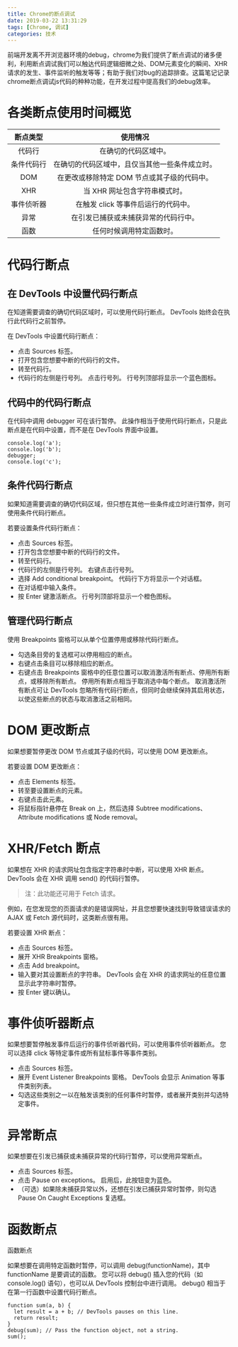```yaml
---
title: Chrome的断点调试
date: 2019-03-22 13:31:29
tags: [Chrome, 调试]
categories: 技术
---
```


前端开发离不开浏览器环境的debug，chrome为我们提供了断点调试的诸多便利，利用断点调试我们可以触达代码逻辑细微之处、DOM元素变化的瞬间、XHR请求的发生、事件监听的触发等等；有助于我们对bug的追踪排查。这篇笔记记录chrome断点调试js代码的种种功能，在开发过程中提高我们的debug效率。

# 各类断点使用时间概览

| 断点类型 | 使用情况 |
| :-: | :-: |
| 代码行|在确切的代码区域中。|
| 条件代码行|在确切的代码区域中，且仅当其他一些条件成立时。|
| DOM|在更改或移除特定 DOM 节点或其子级的代码中。|
| XHR|当 XHR 网址包含字符串模式时。|
| 事件侦听器|在触发 click 等事件后运行的代码中。|
| 异常|在引发已捕获或未捕获异常的代码行中。|
| 函数|任何时候调用特定函数时。|

# 代码行断点

## 在 DevTools 中设置代码行断点

在知道需要调查的确切代码区域时，可以使用代码行断点。 DevTools 始终会在执行此代码行之前暂停。

在 DevTools 中设置代码行断点：

- 点击 Sources 标签。
- 打开包含您想要中断的代码行的文件。
- 转至代码行。
- 代码行的左侧是行号列。 点击行号列。 行号列顶部将显示一个蓝色图标。

## 代码中的代码行断点

在代码中调用 debugger 可在该行暂停。 此操作相当于使用代码行断点，只是此断点是在代码中设置，而不是在 DevTools 界面中设置。

```
console.log('a');
console.log('b');
debugger;
console.log('c');
```

## 条件代码行断点

如果知道需要调查的确切代码区域，但只想在其他一些条件成立时进行暂停，则可使用条件代码行断点。

若要设置条件代码行断点：

- 点击 Sources 标签。
- 打开包含您想要中断的代码行的文件。
- 转至代码行。
- 代码行的左侧是行号列。 右键点击行号列。
- 选择 Add conditional breakpoint。 代码行下方将显示一个对话框。
- 在对话框中输入条件。
- 按 Enter 键激活断点。 行号列顶部将显示一个橙色图标。

## 管理代码行断点

使用 Breakpoints 窗格可以从单个位置停用或移除代码行断点。

- 勾选条目旁的复选框可以停用相应的断点。
- 右键点击条目可以移除相应的断点。
- 右键点击 Breakpoints 窗格中的任意位置可以取消激活所有断点、停用所有断点，或移除所有断点。 停用所有断点相当于取消选中每个断点。 取消激活所有断点可让 DevTools 忽略所有代码行断点，但同时会继续保持其启用状态，以使这些断点的状态与取消激活之前相同。

# DOM 更改断点

如果想要暂停更改 DOM 节点或其子级的代码，可以使用 DOM 更改断点。

若要设置 DOM 更改断点：

- 点击 Elements 标签。
- 转至要设置断点的元素。
- 右键点击此元素。
- 将鼠标指针悬停在 Break on 上，然后选择 Subtree modifications、Attribute modifications 或 Node removal。

# XHR/Fetch 断点

如果想在 XHR 的请求网址包含指定字符串时中断，可以使用 XHR 断点。 DevTools 会在 XHR 调用 send() 的代码行暂停。

> 注：此功能还可用于 Fetch 请求。

例如，在您发现您的页面请求的是错误网址，并且您想要快速找到导致错误请求的 AJAX 或 Fetch 源代码时，这类断点很有用。

若要设置 XHR 断点：

- 点击 Sources 标签。
- 展开 XHR Breakpoints 窗格。
- 点击 Add breakpoint。
- 输入要对其设置断点的字符串。 DevTools 会在 XHR 的请求网址的任意位置显示此字符串时暂停。
- 按 Enter 键以确认。

# 事件侦听器断点

如果想要暂停触发事件后运行的事件侦听器代码，可以使用事件侦听器断点。 您可以选择 click 等特定事件或所有鼠标事件等事件类别。

- 点击 Sources 标签。
- 展开 Event Listener Breakpoints 窗格。 DevTools 会显示 Animation 等事件类别列表。
- 勾选这些类别之一以在触发该类别的任何事件时暂停，或者展开类别并勾选特定事件。

# 异常断点

如果想要在引发已捕获或未捕获异常的代码行暂停，可以使用异常断点。

- 点击 Sources 标签。
- 点击 Pause on exceptions。 启用后，此按钮变为蓝色。
- （可选）如果除未捕获异常以外，还想在引发已捕获异常时暂停，则勾选 Pause On Caught Exceptions 复选框。

# 函数断点

函数断点

如果想要在调用特定函数时暂停，可以调用 debug(functionName)，其中 functionName 是要调试的函数。 您可以将 debug() 插入您的代码（如 console.log() 语句），也可以从 DevTools 控制台中进行调用。 debug() 相当于在第一行函数中设置代码行断点。

```
function sum(a, b) {
  let result = a + b; // DevTools pauses on this line.
  return result;
}
debug(sum); // Pass the function object, not a string.
sum();
```
